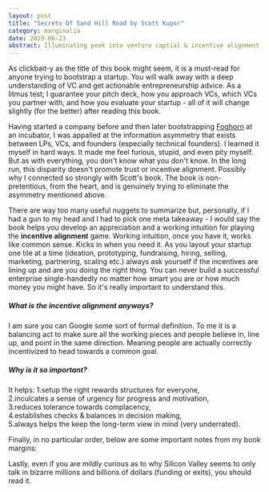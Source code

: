 ```yaml
---
layout: post
title: "Secrets Of Sand Hill Road by Scott Kupor"
category: marginalia
date: 2019-06-23
abstract: Illuminating peek into venture captial & incentive alignment
---
```


As clickbait-y as the title of this book might seem, it is a must-read for anyone trying to bootstrap a startup. You will walk away with a deep understanding of VC and get actionable entrepreneurship advice. As a litmus test; I guarantee your pitch deck, how you approach VCs, which VCs you partner with, and how you evaluate your startup - all of it will change slightly (for the better) after reading this book.

Having started a company before and then later bootstrapping [Foghorn](https://www.foghorn.io/) at an incubator, I was appalled at the information asymmetry that exists between LPs, VCs, and founders (especially technical founders). I learned it myself in hard ways. It made me feel furious, stupid, and even pity myself. But as with everything, you don't know what you don't know. In the long run, this disparity doesn't promote trust or incentive alignment. Possibly why I connected so strongly with Scott's book. The book is non-pretentious, from the heart, and is genuinely trying to eliminate the asymmetry mentioned above.

There are way too many useful nuggets to summarize but, personally, if I had a gun to my head and I had to pick one meta takeaway - I would say the book helps you develop an appreciation and a working intuition for playing the **incentive alignment** game. Working intuition, once you have it, works like common sense. Kicks in when you need it. As you layout your startup one tile at a time (ideation, prototyping, fundraising, hiring, selling, marketing, partnering, scaling etc.) always ask yourself if the incentives are lining up and are you doing the right thing. You can never build a successful enterprise single-handedly no matter how smart you are or how much money you might have. So it's really important to understand this.

##### What is the incentive alignment anyways?
I am sure you can Google some sort of formal definition. To me it is a balancing act to make sure all the working pieces and people believe in, line up, and point in the same direction. Meaning people are actually correctly incentivized to head towards a common goal.

##### Why is it so important?
It helps: 
1.setup the right rewards structures for everyone,  
2.inculcates a sense of urgency for progress and motivation,  
3.reduces tolerance towards complacency,   
4.establishes checks & balances in decision making,  
5.always helps the keep the long-term view in mind (very underrated).  

Finally, in no particular order, below are some important notes from my book margins:



Lastly, even if you are mildly curious as to why Silicon Valley seems to only talk in bizarre millions and billions of dollars (funding or exits), you should read it.
